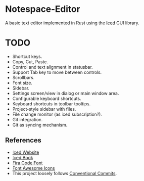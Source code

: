 # Notespace-Editor

A basic text editor implemented in Rust using the [Iced](https://iced.rs/) GUI library.

# TODO

- Shortcut keys.
- Copy, Cut, Paste.
- Control and text alignment in statusbar.
- Support Tab key to move between controls.
- Scrollbars.
- Font size.
- Sidebar.
- Settings screen/view in dialog or main window area.
- Configurable keyboard shortcuts.
- Keyboard shortcuts in toolbar tooltips.
- Project-style sidebar with files.
- File change monitor (as iced subscription?).
- Git integration.
- Git as syncing mechanism.

## References

- [Iced Website](https://iced.rs/)
- [Iced Book](https://book.iced.rs/)
- [Fira Code Font](https://github.com/tonsky/FiraCode)
- [Font Awesome Icons](https://fontawesome.com/)
- This project loosely follows [Conventional Commits](https://www.conventionalcommits.org/en/v1.0.0/).
